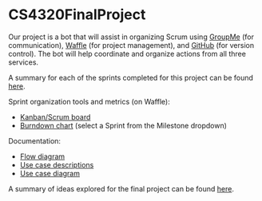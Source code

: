 # CS4320FinalProject
Our project is a bot that will assist in organizing Scrum using [GroupMe](groupme.com) (for communication), [Waffle](waffle.io) (for project management), and [GitHub](GitHub.com) (for version control).  The bot will help coordinate and organize actions from all three services.

A summary for each of the sprints completed for this project can be found [here](SprintOrganization/SprintOrganization.md).

Sprint organization tools and metrics (on Waffle):
  - [Kanban/Scrum board](https://waffle.io/grahamheather/CS4320FinalProject)
  - [Burndown chart](https://waffle.io/grahamheather/CS4320FinalProject/metrics/burndown) (select a Sprint from the Milestone dropdown)

Documentation:
  - [Flow diagram](CS4320FinalProject_FlowDiagram.pdf)
  - [Use case descriptions](CS4320FinalProject_UseCaseDescription.md)
  - [Use case diagram](CS4320FinalProject_UseCaseDiagram.pdf)

A summary of ideas explored for the final project can be found [here](Ideas/Ideas.md).
